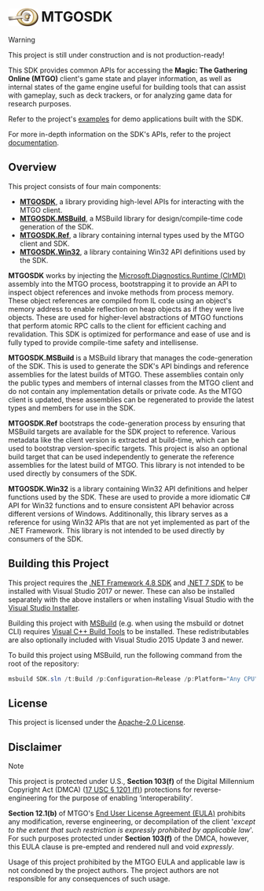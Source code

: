 <h1>
    <img
      align="top"
      src="/assets/Logo.png"
      height="36"
      alt="MTGOSDK logo"
    />
  MTGOSDK
</h1>

> [!WARNING]
> This project is still under construction and is not production-ready!

This SDK provides common APIs for accessing the **Magic: The Gathering Online (MTGO)** client's game state and player information, as well as internal states of the game engine useful for building tools that can assist with gameplay, such as deck trackers, or for analyzing game data for research purposes.

Refer to the project's [examples](/examples) for demo applications built with the SDK.

For more in-depth information on the SDK's APIs, refer to the project [documentation](/docs).

## Overview

This project consists of four main components:

* [**MTGOSDK**](MTGOSDK), a library providing high-level APIs for interacting with the MTGO client.
* [**MTGOSDK.MSBuild**](MTGOSDK.MSBuild), a MSBuild library for design/compile-time code generation of the SDK.
* [**MTGOSDK.Ref**](MTGOSDK.Ref), a library containing internal types used by the MTGO client and SDK.
* [**MTGOSDK.Win32**](MTGOSDK.Win32), a library containing Win32 API definitions used by the SDK.

**MTGOSDK** works by injecting the [Microsoft.Diagnostics.Runtime (ClrMD)](https://github.com/microsoft/clrmd) assembly into the MTGO process, bootstrapping it to provide an API to inspect object references and invoke methods from process memory. These object references are compiled from IL code using an object's memory address to enable reflection on heap objects as if they were live objects. These are used for higher-level abstractions of MTGO functions that perform atomic RPC calls to the client for efficient caching and revalidation. This SDK is optimized for performance and ease of use and is fully typed to provide compile-time safety and intellisense.

**MTGOSDK.MSBuild** is a MSBuild library that manages the code-generation of the SDK. This is used to generate the SDK's API bindings and reference assemblies for the latest builds of MTGO. These assemblies contain only the public types and members of internal classes from the MTGO client and do not contain any implementation details or private code. As the MTGO client is updated, these assemblies can be regenerated to provide the latest types and members for use in the SDK.

**MTGOSDK.Ref** bootstraps the code-generation process by ensuring that MSBuild targets are available for the SDK project to reference. Various metadata like the client version is extracted at build-time, which can be used to bootstrap version-specific targets. This project is also an optional build target that can be used independently to generate the reference assemblies for the latest build of MTGO. This library is not intended to be used directly by consumers of the SDK.

**MTGOSDK.Win32** is a library containing Win32 API definitions and helper functions used by the SDK. These are used to provide a more idiomatic C# API for Win32 functions and to ensure consistent API behavior across different versions of Windows. Additinonally, this library serves as a reference for using Win32 APIs that are not yet implemented as part of the .NET Framework. This library is not intended to be used directly by consumers of the SDK.

## Building this Project

This project requires the [.NET Framework 4.8 SDK](https://dotnet.microsoft.com/download/dotnet-framework/net48) and [.NET 7 SDK](https://dotnet.microsoft.com/download/dotnet/7.0) to be installed with Visual Studio 2017 or newer. These can also be installed separately with the above installers or when installing Visual Studio with the [Visual Studio Installer](https://learn.microsoft.com/en-us/visualstudio/install/install-visual-studio?view=vs-2022).

Building this project with [MSBuild](https://learn.microsoft.com/en-us/visualstudio/msbuild/msbuild?view=vs-2022) (e.g. when using the msbuild or dotnet CLI) requires [Visual C++ Build Tools](https://visualstudio.microsoft.com/visual-cpp-build-tools/) to be installed. These redistributables are also optionally included with Visual Studio 2015 Update 3 and newer.

To build this project using MSBuild, run the following command from the root of the repository:

```powershell
msbuild SDK.sln /t:Build /p:Configuration=Release /p:Platform="Any CPU"
```

## License

This project is licensed under the [Apache-2.0 License](/LICENSE).

## Disclaimer

> [!NOTE]
> This project is protected under U.S., **Section 103(f)** of the Digital Millennium Copyright Act (DMCA) ([17 USC § 1201 (f)](http://www.law.cornell.edu/uscode/text/17/1201)) protections for reverse-engineering for the purpose of enabling ‘interoperability’.

**Section 12.1(b)** of MTGO's [End User License Agreement (EULA)](https://www.mtgo.com/en/mtgo/eula) prohibits any modification, reverse engineering, or decompilation of the client '*except to the extent that such restriction is expressly prohibited by applicable law*'. For such purposes protected under **Section 103(f)** of the DMCA, however, this EULA clause is pre-empted and rendered null and void *expressly*.

Usage of this project prohibited by the MTGO EULA and applicable law is not condoned by the project authors. The project authors are not responsible for any consequences of such usage.
